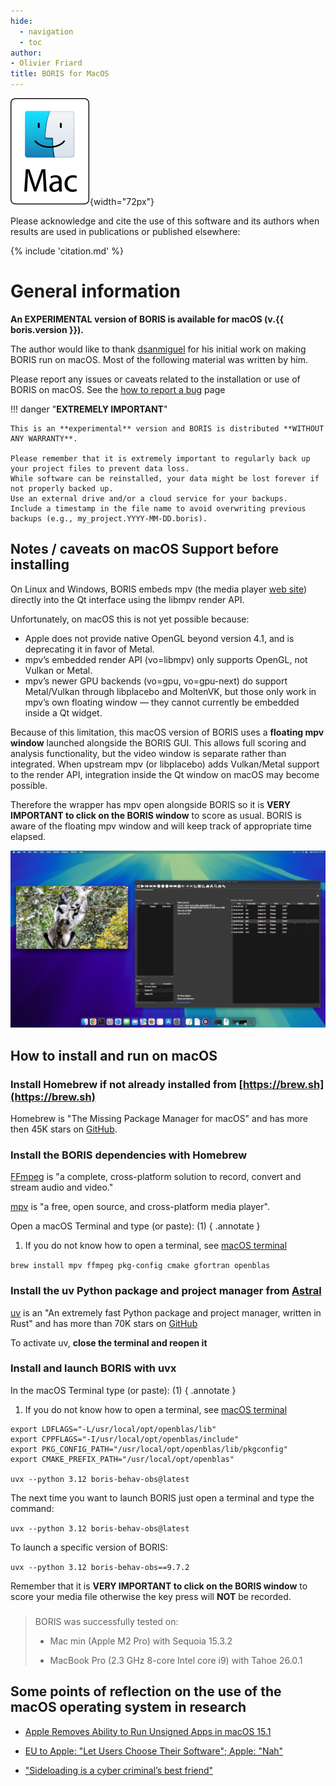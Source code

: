 ```yaml
---
hide:
  - navigation
  - toc
author:
- Olivier Friard
title: BORIS for MacOS
---
```


![macOS logo](images/mac-os.svg){width="72px"}


Please acknowledge and cite the use of this software and its authors when results are used in publications or published elsewhere:

{% include 'citation.md' %}




# General information


**An EXPERIMENTAL version of BORIS  is available for macOS (v.{{ boris.version }}).**

The author would like to thank [dsanmiguel](https://github.com/dsanmiguel) for his initial work on making BORIS run on macOS.
Most of the following material was written by him.

Please report any issues or caveats related to the installation or use of BORIS on macOS.
See the [how to report a bug](report_a_bug.md) page


!!! danger "**EXTREMELY IMPORTANT**"

    This is an **experimental** version and BORIS is distributed **WITHOUT ANY WARRANTY**.

    Please remember that it is extremely important to regularly back up your project files to prevent data loss.
    While software can be reinstalled, your data might be lost forever if not properly backed up.
    Use an external drive and/or a cloud service for your backups.
    Include a timestamp in the file name to avoid overwriting previous backups (e.g., my_project.YYYY-MM-DD.boris).



## Notes / caveats on macOS Support before installing

On Linux and Windows, BORIS embeds mpv (the media player [web site](https://mpv.io/)) directly into the Qt interface using the libmpv render API.

Unfortunately, on macOS this is not yet possible because:
- Apple does not provide native OpenGL beyond version 4.1, and is deprecating it in favor of Metal.
- mpv’s embedded render API (vo=libmpv) only supports OpenGL, not Vulkan or Metal.
- mpv’s newer GPU backends (vo=gpu, vo=gpu-next) do support Metal/Vulkan through libplacebo and MoltenVK, but those only work in mpv’s own floating window — they cannot currently be embedded inside a Qt widget.

Because of this limitation, this macOS version of BORIS uses a **floating mpv window** launched alongside the BORIS GUI. This allows full scoring and analysis functionality, but the video window is separate rather than integrated.
When upstream mpv (or libplacebo) adds Vulkan/Metal support to the render API, integration inside the Qt window on macOS may become possible.

Therefore the wrapper has mpv open alongside BORIS so it is **VERY IMPORTANT to click on the BORIS window** to score as usual. BORIS is aware of the floating mpv window and will keep track of appropriate time elapsed.


![BORIS screenshot on macOS](images/macos_screenshot.png)


## How to install and run on macOS

### Install **Homebrew** if not already installed from [https://brew.sh](https://brew.sh)

Homebrew is "The Missing Package Manager for macOS" and has more then 45K stars on [GitHub](https://github.com/Homebrew/brew).


### Install the BORIS dependencies with Homebrew

[FFmpeg](https://ffmpeg.org/) is "a complete, cross-platform solution to record, convert and stream audio and video."

[mpv](https://mpv.io/) is "a free, open source, and cross-platform media player".

Open a macOS Terminal and type (or paste): (1)
{ .annotate }

1.  If you do not know how to open a terminal,
    see [macOS terminal](https://support.apple.com/guide/terminal/open-or-quit-terminal-apd5265185d-f365-44cb-8b09-71a064a42125/mac)


`brew install mpv ffmpeg pkg-config cmake gfortran openblas`





### Install the uv Python package and project manager from [Astral](https://docs.astral.sh/uv/getting-started/installation/)

[uv](https://docs.astral.sh/uv/) is an "An extremely fast Python package and project manager, written in Rust" and has more than 70K stars on [GitHub](https://github.com/astral-sh/uv)

To activate uv, **close the terminal and reopen it**



### Install and launch BORIS with uvx

In the macOS Terminal type (or paste): (1)
{ .annotate }

1.  If you do not know how to open a terminal,
    see [macOS terminal](https://support.apple.com/guide/terminal/open-or-quit-terminal-apd5265185d-f365-44cb-8b09-71a064a42125/mac)

```
export LDFLAGS="-L/usr/local/opt/openblas/lib"
export CPPFLAGS="-I/usr/local/opt/openblas/include"
export PKG_CONFIG_PATH="/usr/local/opt/openblas/lib/pkgconfig"
export CMAKE_PREFIX_PATH="/usr/local/opt/openblas"

uvx --python 3.12 boris-behav-obs@latest
```


The next time you want to launch BORIS just open a terminal and type the command:


`uvx --python 3.12 boris-behav-obs@latest`


To launch a specific version of BORIS:

`uvx --python 3.12 boris-behav-obs==9.7.2`


Remember that it is **VERY IMPORTANT to click on the BORIS window** to score your media file otherwise the key press will **NOT** be recorded.


###

> BORIS was successfully tested on:
>
> * Mac min (Apple M2 Pro) with Sequoia  15.3.2
>
> * MacBook Pro (2.3 GHz 8-core Intel core i9) with Tahoe 26.0.1








<!--
This situation is not due to the very restrictive Apple's policy, but rather due to a technical issue.

After switching to mpv (previously, the VLC media player was used until version 8), I have been unable to obtain a functioning libmpv library in order to run BORIS on MacOS.
The fact of not having access to a physical computer with macOS, but only to virtual machines, makes solving the problem more difficult.
All contributions for compiling and using this library are welcome.


If you want to run v.{{ boris.version }} on your MacOS you have various possibilities.

For Mac computers with [Apple Silicon](https://support.apple.com/en-us/116943):

- Use [VMWARE Fusion](https://drive.google.com/file/d/19DJJRuRmeUv6vYz1GYUax8SVLeTXbZsh/view?usp=sharing) to run a virtual machine. A
    [Microsoft-Windows 11 virtual machine](https://drive.google.com/file/d/1A-jr8Up4x6p6pNk6B3ikVS2DflbStx-x/view?usp=drive_link) is available with BORIS already installed (password for encrypted volume: **h2MZZR+Ln7ZFVVh6** - Windows 11 credentials: **user/user**).


-   Use [Parallels® Desktop for Mac](https://www.parallels.com/products/desktop) (proprietary software).
     Take care to extract the BORIS archive in the Windows file system  _c:\Users\Bob_ for example)


For Mac computers with Intel:


- [Install a dual boot system](https://www.makeuseof.com/tag/install-linux-macbook-pro)
([Why use Linux](https://itsfoss.com/why-use-linux/))



- Use [UTM](https://mac.getutm.app) a virtual machine host based on
    QEMU to run Linux or Windows as guest OS on your Mac.


-   Use [Virtualbox](https://www.virtualbox.org) to run Linux or Windows
    as guest OS on your Mac (free and open-source software). A Linux
    virtual machine with BORIS installed is available. See [Linux virtual machine](virtual_machine.md)

-   Use [Parallels® Desktop for Mac](https://www.parallels.com/products/desktop) (proprietary software).
     Take care to extract the BORIS archive in the Windows file system  _c:\Users\Bob_ for example)


-   [Boot Camp Assistant](https://support.apple.com/guide/bootcamp-assistant/welcome/mac)


-   [Running GUI Linux in a virtual machine on a
    Mac](https://developer.apple.com/documentation/virtualization/running_gui_linux_in_a_virtual_machine_on_a_mac)



-   A docker image is available at <https://hub.docker.com/r/olivierfriard/boris> (see the
    [start_macOS.command](https://github.com/olivierfriard/BORIS/blob/master/scripts/start_macOS.command) script)


{% include 'revision_history.md' %}


The last version of BORIS that is running natively on MacOS is [7.13.9](https://github.com/olivierfriard/BORIS/releases/tag/v7.13.9).
This version is 2 years old and is no longer maintained. [Many bugs were fixed](https://github.com/olivierfriard/BORIS/wiki/BORIS-change-log-v.8) and [features were added](version8.md) in the current version.
Please note that issues will only be accepted if you are using the latest version.
-->

## Some points of reflection on the use of the macOS operating system in research

* [Apple Removes Ability to Run Unsigned Apps in macOS 15.1](https://lunduke.locals.com/post/6304352/apple-removes-ability-to-run-unsigned-apps-in-macos-15-1)

* [EU to Apple: "Let Users Choose Their Software"; Apple: "Nah"](https://www.eff.org/deeplinks/2024/10/eu-apple-let-users-choose-their-software-apple-nah)

* ["Sideloading is a cyber criminal’s best friend"](https://www.theverge.com/2021/11/3/22761724/apple-craig-federighi-ios-sideloading-web-summit-2021-european-commission-digital-markets-act)
